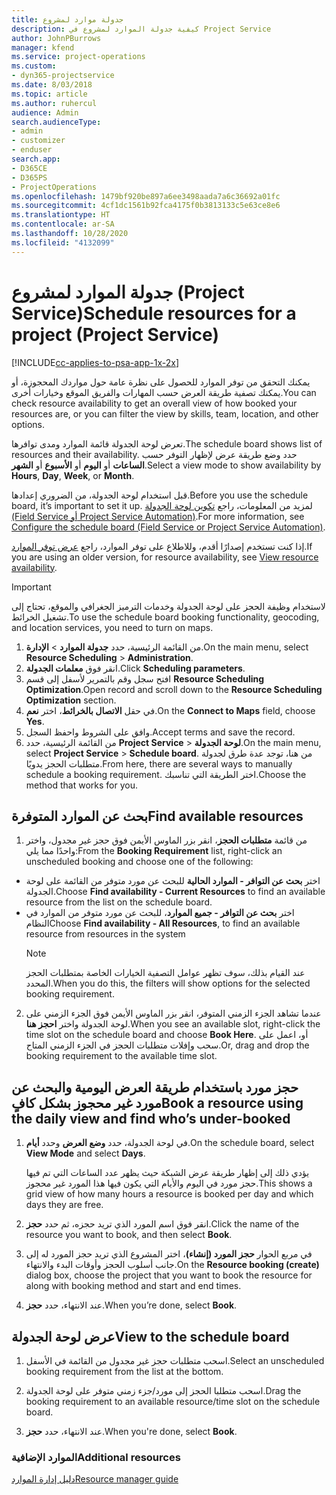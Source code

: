 ```yaml
---
title: جدولة موارد لمشروع
description: كيفية جدولة الموارد لمشروع في Project Service
author: JohnPBurrows
manager: kfend
ms.service: project-operations
ms.custom:
- dyn365-projectservice
ms.date: 8/03/2018
ms.topic: article
ms.author: ruhercul
audience: Admin
search.audienceType:
- admin
- customizer
- enduser
search.app:
- D365CE
- D365PS
- ProjectOperations
ms.openlocfilehash: 1479bf920be897a6ee3498aada7a6c36692a01fc
ms.sourcegitcommit: 4cf1dc1561b92fca4175f0b3813133c5e63ce8e6
ms.translationtype: HT
ms.contentlocale: ar-SA
ms.lasthandoff: 10/28/2020
ms.locfileid: "4132099"
---
```

# <a name="schedule-resources-for-a-project-project-service"></a><span data-ttu-id="2bb6b-103">جدولة الموارد لمشروع (Project Service)</span><span class="sxs-lookup"><span data-stu-id="2bb6b-103">Schedule resources for a project (Project Service)</span></span>

[!INCLUDE[cc-applies-to-psa-app-1x-2x](../includes/cc-applies-to-psa-app-1x-2x.md)]

<span data-ttu-id="2bb6b-104">يمكنك التحقق من توفر الموارد للحصول على نظرة عامة حول مواردك المحجوزة، أو يمكنك تصفية طريقة العرض حسب المهارات والفريق الموقع وخيارات أخرى.</span><span class="sxs-lookup"><span data-stu-id="2bb6b-104">You can check resource availability to get an overall view of how booked your resources are, or you can filter the view by skills, team, location, and other options.</span></span>  
  
<span data-ttu-id="2bb6b-105">تعرض لوحة الجدولة قائمة الموارد ومدى توافرها.</span><span class="sxs-lookup"><span data-stu-id="2bb6b-105">The schedule board shows list of resources and their availability.</span></span> <span data-ttu-id="2bb6b-106">حدد وضع طريقة عرض لإظهار التوفر حسب **الساعات** أو **اليوم** أو **الأسبوع** أو **الشهر**.</span><span class="sxs-lookup"><span data-stu-id="2bb6b-106">Select a view mode to show availability by **Hours**, **Day**, **Week**, or **Month**.</span></span>  
  
<span data-ttu-id="2bb6b-107">قبل استخدام لوحة الجدولة، من الضروري إعدادها.</span><span class="sxs-lookup"><span data-stu-id="2bb6b-107">Before you use the schedule board, it’s important to set it up.</span></span> <span data-ttu-id="2bb6b-108">لمزيد من المعلومات، راجع [تكوين لوحة الجدولة (Field Service أو Project Service Automation)](https://docs.microsoft.com/dynamics365/field-service/configure-schedule-board).</span><span class="sxs-lookup"><span data-stu-id="2bb6b-108">For more information, see [Configure the schedule board (Field Service or Project Service Automation)](https://docs.microsoft.com/dynamics365/field-service/configure-schedule-board).</span></span>
  
<span data-ttu-id="2bb6b-109">إذا كنت تستخدم إصدارًا أقدم، وللاطلاع على توفر الموارد، راجع [عرض توفر الموارد](../psa/view-resource-availability.md).</span><span class="sxs-lookup"><span data-stu-id="2bb6b-109">If you are using an older version, for resource availability, see [View resource availability](../psa/view-resource-availability.md).</span></span>  

> [!IMPORTANT]
>  <span data-ttu-id="2bb6b-110">لاستخدام وظيفة الحجز على لوحة الجدولة وخدمات الترميز الجغرافي والموقع، تحتاج إلى تشغيل الخرائط.</span><span class="sxs-lookup"><span data-stu-id="2bb6b-110">To use the schedule board booking functionality, geocoding, and location services, you need to turn on maps.</span></span>  
> 
> 1. <span data-ttu-id="2bb6b-111">من القائمة الرئيسية، حدد **جدولة الموارد** > **الإدارة**.</span><span class="sxs-lookup"><span data-stu-id="2bb6b-111">On the main menu, select **Resource Scheduling** > **Administration**.</span></span>  
> 2. <span data-ttu-id="2bb6b-112">انقر فوق **معلمات الجدولة**.</span><span class="sxs-lookup"><span data-stu-id="2bb6b-112">Click **Scheduling parameters**.</span></span>  
> 3. <span data-ttu-id="2bb6b-113">افتح سجل وقم بالتمرير لأسفل إلى قسم **Resource Scheduling Optimization**.</span><span class="sxs-lookup"><span data-stu-id="2bb6b-113">Open record and scroll down to the **Resource Scheduling Optimization** section.</span></span>  
> 4. <span data-ttu-id="2bb6b-114">في حقل **الاتصال بالخرائط**، اختر **نعم**.</span><span class="sxs-lookup"><span data-stu-id="2bb6b-114">On the **Connect to Maps** field, choose **Yes**.</span></span>  
> 5. <span data-ttu-id="2bb6b-115">وافق على الشروط واحفظ السجل.</span><span class="sxs-lookup"><span data-stu-id="2bb6b-115">Accept terms and save the record.</span></span>  
> 6. <span data-ttu-id="2bb6b-116">من القائمة الرئيسية، حدد **Project Service** > **لوحة الجدولة**.</span><span class="sxs-lookup"><span data-stu-id="2bb6b-116">On the main menu, select **Project Service** > **Schedule board**.</span></span> <span data-ttu-id="2bb6b-117">من هنا، توجد عدة طرق لجدولة متطلبات الحجز يدويًا.</span><span class="sxs-lookup"><span data-stu-id="2bb6b-117">From here, there are several ways to manually schedule a booking requirement.</span></span> <span data-ttu-id="2bb6b-118">اختر الطريقة التي تناسبك.</span><span class="sxs-lookup"><span data-stu-id="2bb6b-118">Choose the method that works for you.</span></span>
  
## <a name="find-available-resources"></a><span data-ttu-id="2bb6b-119">بحث عن الموارد المتوفرة</span><span class="sxs-lookup"><span data-stu-id="2bb6b-119">Find available resources</span></span>

1.  <span data-ttu-id="2bb6b-120">من قائمة **متطلبات الحجز**، انقر بزر الماوس الأيمن فوق حجز غير مجدول، واختر واحدًا مما يلي:</span><span class="sxs-lookup"><span data-stu-id="2bb6b-120">From the **Booking Requirement** list, right-click an unscheduled booking and choose one of the following:</span></span>  
  
- <span data-ttu-id="2bb6b-121">اختر **بحث عن التوافر - الموارد الحالية‬** للبحث عن مورد متوفر من القائمة على لوحة الجدولة.</span><span class="sxs-lookup"><span data-stu-id="2bb6b-121">Choose **Find availability - Current Resources** to find an available resource from the list on the schedule board.</span></span>  
- <span data-ttu-id="2bb6b-122">اختر **‏‫بحث عن التوافر - جميع الموارد‬**، للبحث عن مورد متوفر من الموارد في النظام</span><span class="sxs-lookup"><span data-stu-id="2bb6b-122">Choose **Find availability - All Resources**, to find an available resource from resources in the system</span></span>  
   > [!NOTE]
   >  <span data-ttu-id="2bb6b-123">عند القيام بذلك، سوف تظهر عوامل التصفية الخيارات الخاصة بمتطلبات الحجز المحدد.</span><span class="sxs-lookup"><span data-stu-id="2bb6b-123">When you do this, the filters will show options for the selected booking requirement.</span></span>  
  
2. <span data-ttu-id="2bb6b-124">عندما تشاهد الجزء الزمني المتوفر، انقر بزر الماوس الأيمن فوق الجزء الزمني على لوحة الجدولة واختر **احجز هنا**.</span><span class="sxs-lookup"><span data-stu-id="2bb6b-124">When you see an available slot, right-click the time slot on the schedule board and choose **Book Here**.</span></span> <span data-ttu-id="2bb6b-125">أو، اعمل على سحب وإفلات متطلبات الحجز في الجزء الزمني المتاح.</span><span class="sxs-lookup"><span data-stu-id="2bb6b-125">Or, drag and drop the booking requirement to the available time slot.</span></span>  
  

## <a name="book-a-resource-using-the-daily-view-and-find-whos-under-booked"></a><span data-ttu-id="2bb6b-126">حجز مورد باستخدام طريقة العرض اليومية والبحث عن مورد غير محجوز بشكل كافٍ</span><span class="sxs-lookup"><span data-stu-id="2bb6b-126">Book a resource using the daily view and find who’s under-booked</span></span>
  
1.  <span data-ttu-id="2bb6b-127">في لوحة الجدولة، حدد **وضع العرض** وحدد **أيام**.</span><span class="sxs-lookup"><span data-stu-id="2bb6b-127">On the schedule board, select **View Mode** and select **Days**.</span></span>  
  
    <span data-ttu-id="2bb6b-128">يؤدي ذلك إلى إظهار طريقة عرض الشبكة حيث يظهر عدد الساعات التي تم فيها حجز مورد في اليوم والأيام التي يكون فيها هذا المورد غير محجوز.</span><span class="sxs-lookup"><span data-stu-id="2bb6b-128">This shows a grid view of how many hours a resource is booked per day and which days they are free.</span></span>  
  
2.  <span data-ttu-id="2bb6b-129">انقر فوق اسم المورد الذي تريد حجزه، ثم حدد **حجز**.</span><span class="sxs-lookup"><span data-stu-id="2bb6b-129">Click the name of the resource you want to book, and then select **Book**.</span></span>  
  
3.  <span data-ttu-id="2bb6b-130">في مربع الحوار **حجز المورد (إنشاء)**، اختر المشروع الذي تريد حجز المورد له إلى جانب أسلوب الحجز وأوقات البدء والانتهاء.</span><span class="sxs-lookup"><span data-stu-id="2bb6b-130">On the **Resource booking (create)** dialog box, choose the project that you want to book the resource for along with booking method and start and end times.</span></span>  
  
4.  <span data-ttu-id="2bb6b-131">عند الانتهاء، حدد **حجز**.</span><span class="sxs-lookup"><span data-stu-id="2bb6b-131">When you’re done, select **Book**.</span></span>  
  
## <a name="view-to-the-schedule-board"></a><span data-ttu-id="2bb6b-132">عرض لوحة الجدولة</span><span class="sxs-lookup"><span data-stu-id="2bb6b-132">View to the schedule board</span></span>
  
1.  <span data-ttu-id="2bb6b-133">اسحب متطلبات حجز غير مجدول من القائمة في الأسفل.</span><span class="sxs-lookup"><span data-stu-id="2bb6b-133">Select an unscheduled booking requirement from the list at the bottom.</span></span>  
  
2.  <span data-ttu-id="2bb6b-134">اسحب متطلبا الحجز إلى مورد/جزء زمني متوفر على لوحة الجدولة.</span><span class="sxs-lookup"><span data-stu-id="2bb6b-134">Drag the booking requirement to an available resource/time slot on the schedule board.</span></span>  
  
3.  <span data-ttu-id="2bb6b-135">عند الانتهاء، حدد **حجز**.</span><span class="sxs-lookup"><span data-stu-id="2bb6b-135">When you're done, select **Book**.</span></span>  
  
### <a name="additional-resources"></a><span data-ttu-id="2bb6b-136">الموارد الإضافية</span><span class="sxs-lookup"><span data-stu-id="2bb6b-136">Additional resources</span></span>  
 [<span data-ttu-id="2bb6b-137">دليل إدارة الموارد</span><span class="sxs-lookup"><span data-stu-id="2bb6b-137">Resource manager guide</span></span>](../psa/resource-manager-guide.md)
